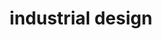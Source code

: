 ---
title: "industrial design"
id: tag.id
permalink: "/tags/industrial%20design"
videos: [721,722,2511]
---